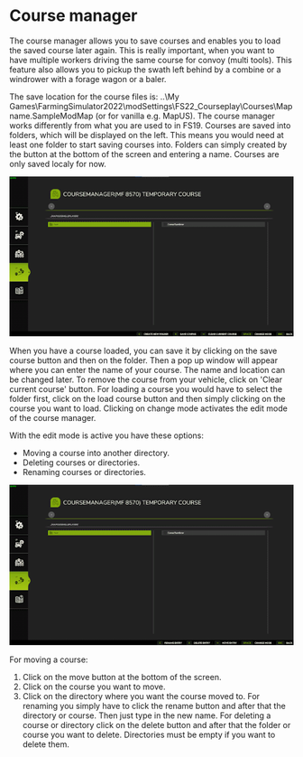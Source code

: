 # Course manager


The course manager allows you to save courses and enables you to load the saved course later again.
This is really important, when you want to have multiple workers driving the same course for convoy (multi tools).
This feature also allows you to pickup the swath left behind by a combine or a windrower with a forage wagon or a baler.

The save location for the course files is: ..\My Games\FarmingSimulator2022\modSettings\FS22_Courseplay\Courses\Mapname.SampleModMap (or for vanilla e.g. MapUS).
The course manager works differently from what you are used to in FS19.
Courses are saved into folders, which will be displayed on the left. This means you would need at least one folder to start saving courses into. 
Folders can simply created by the button at the bottom of the screen and entering a name.
Courses are only saved localy for now.


![Image](assets/images/managerbasehelp_0_0_765_430.png)


When you have a course loaded, you can save it by clicking on the save course button and then on the folder. Then a pop up window will appear where you can enter the name of your course.
The name and location can be changed later.
To remove the course from your vehicle, click on 'Clear current course' button.
For loading a course you would have to select the folder first, click on the load course button and then simply clicking on the course you want to load.
Clicking on change mode activates the edit mode of the course manager.



With the edit mode is active you have these options:
- Moving a course into another directory.
- Deleting courses or directories.
- Renaming courses or directories.


![Image](assets/images/manageredithelp_0_0_765_430.png)


For moving a course: 
  1) Click on the move button at the bottom of the screen.
  2) Click on the course you want to move.
  3) Click on the directory where you want the course moved to.
For renaming you simply have to click the rename button and after that the directory or course. Then just type in the new name.
For deleting a course or directory click on the delete button and after that the folder or course you want to delete.
Directories must be empty if you want to delete them.


